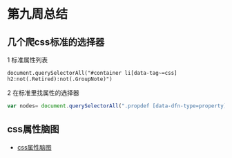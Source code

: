 # 第九周总结

## 几个爬css标准的选择器

1 标准属性列表
```
document.querySelectorAll("#container li[data-tag~=css] h2:not(.Retired):not(.GroupNote)") 
```

2 在标准里找属性的选择器
```js
var nodes= document.querySelectorAll(".propdef [data-dfn-type=property]"); Array.from(nodes).map(x => x.textContent).toString()
```
## css属性脑图

- [css属性脑图](./css-property.png)
